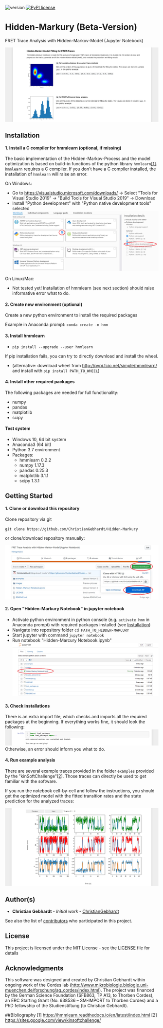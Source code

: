 ![version](https://img.shields.io/badge/version-1.0.0-blue)
[![PyPI license](https://img.shields.io/pypi/l/ansicolortags.svg)](https://pypi.python.org/pypi/ansicolortags/)

# Hidden-Markury (Beta-Version)
FRET Trace Analysis with Hidden-Markov-Model (Jupyter Notebook)

![Software preview](images/Preview.png?raw=true "Software Preview")

## Installation
#### 1. Install a C compiler for hmmlearn (optional, if missing) 
The basic implementation of the Hidden-Markov-Process and the model optimization is based on build-in functions of the python library `hmmlearn`[[1]](#1).
`hmmlearn` requires a C compiler. If you don't have a C compiler installed, the installation of `hmmlearn` will raise an error.

On Windows: 
- Go to https://visualstudio.microsoft.com/downloads/ -> Select "Tools for Visual Studio 2019" -> "Build Tools for Visual Studio 2019" -> Download
- Install "Python development" with "Python native development tools" selected
![Python development tools](images/MicrosoftDevTools.png?raw=true "Python Development Tools")

On Linux/Mac:
- Not tested yet! Installation of hmmlearn (see next section) should raise informative error what to do.

#### 2. Create new environment (optional)
Create a new python environment to install the required packages

Example in Anaconda prompt: `conda create -n hmm`

#### 3. Install hmmlearn
- `pip install --upgrade --user hmmlearn`

If pip installation fails, you can try to directly download and install the wheel.

- (alternative: download wheel from http://pypi.fcio.net/simple/hmmlearn/ and install with `pip install PATH_TO_WHEEL`)

#### 4. Install other required packages

The following packages are needed for full functionality:
- numpy
- pandas
- matplotlib
- scipy

#### Test system
* Windows 10, 64 bit system
* Anaconda3 (64 bit)
* Python 3.7 environment
* Packages:
  * hmmlearn 0.2.2
  * numpy 1.17.3
  * pandas 0.25.3
  * matplotlib 3.1.1
  * scipy 1.3.1

## Getting Started
#### 1. Clone or download this repository
Clone repository via git

`git clone https://github.com/ChristianGebhardt/Hidden-Markury`

or clone/download repository manually:

![Download repository](images/Download.png?raw=true "Download Repository")

#### 2. Open "Hidden-Markury Notebook" in jupyter notebook
* Activate python environment in python console (e.g. `activate hmm` in Anaconda prompt) with required packages installed (see [Installation](#Installation))
* Navigate into repository folder `cd PATH_TO_HIDDEN-MARCURY`
* Start jupyter with command `jupyter notebook`
* Run notebook "Hidden-Marcury Notebook.ipynb"
![Jupyter Preview](images/Jupyter.png?raw=true "Jupyter Preview")

#### 3. Check installations
There is an extra import file, which checks and imports all the required packages at the beginning. If everything works fine, it should look the following:
![Import preview](images/PreviewImport.png?raw=true "Import Preview")
Otherwise, an error should inform you what to do.

#### 4. Run example analysis
There are several example traces provided in the folder `examples` provided by the "kinSoftChallenge"[[2]](#2). Those traces can directly be used to get familiar with the software.



If you run the notebook cell-by-cell and follow the instructions, you should get the optimized model with the fitted transition rates and the state prediction for the analyzed traces:

![Prediction preview](images/PreviewPrediction.png?raw=true "Prediction Preview")

## Author(s)
* **Christian Gebhardt** - *Initial work* - [ChristianGebhardt](https://github.com/ChristianGebhardt)

See also the list of [contributors](https://github.com/ChristianGebhardt/Hidden-Markury/contributors) who participated in this project.

## License
This project is licensed under the MIT License - see the [LICENSE](LICENSE) file for details

## Acknowledgments
This software was designed and created by Christian Gebhardt within ongoing work of the Cordes lab (http://www.mikrobiologie.biologie.uni-muenchen.de/forschung/ag_cordes/index.html). The project was financed by the German Science Foundation (SFB863, TP A13, to Thorben Cordes), an ERC Starting Grant (No. 638536 – SM-IMPORT to Thorben Cordes) and a PhD fellowship of the Studienstiftung (to Christian Gebhardt). 

##Bibliography
<a id="1">[1]</a> https://hmmlearn.readthedocs.io/en/latest/index.html
<a id="1">[2]</a> https://sites.google.com/view/kinsoftchallenge/
